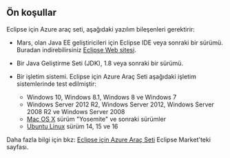 ## <a name="prerequisites"></a>Ön koşullar
Eclipse için Azure araç seti, aşağıdaki yazılım bileşenleri gerektirir:

* Mars, olan Java EE geliştiricileri için Eclipse IDE veya sonraki bir sürümü. Buradan indirebilirsiniz [Eclipse Web sitesi](http://www.eclipse.org/downloads/).

* Bir Java Geliştirme Seti (JDK), 1.8 veya sonraki bir sürümü.

* Bir işletim sistemi. Eclipse için Azure Araç Seti aşağıdaki işletim sistemlerinde test edilmiştir:
  
  * Windows 10, Windows 8.1, Windows 8 ve Windows 7
  * Windows Server 2012 R2, Windows Server 2012, Windows Server 2008 R2 ve Windows Server 2008
  * [Mac OS X](http://www.apple.com/osx) sürüm "Yosemite" ve sonraki sürümler
  * [Ubuntu Linux](http://www.ubuntu.com) sürüm 14, 15 ve 16

Daha fazla bilgi için bkz: [Eclipse için Azure Araç Seti](http://marketplace.eclipse.org/content/azure-toolkit-eclipse) Eclipse Market'teki sayfası.

<!--
> [!IMPORTANT]
> If you are using the Azure Toolkit for Eclipse on Windows, the toolkit requires installing the Azure SDK 2.9.6 or later in order to use the Azure emulator. You have two options for installing the Azure SDK:
> 
> * You can download and install the Azure SDK by using the [Web Platform Installer (WebPI)](http://go.microsoft.com/fwlink/?LinkID=252838).
> * If you do not have the Azure SDK installed when you create your first Azure deployment project, you will be prompted to automatically download install the requisite version of the Azure SDK.
> 
> Note that the Azure SDK is required on Windows only.
> 
> 
-->
